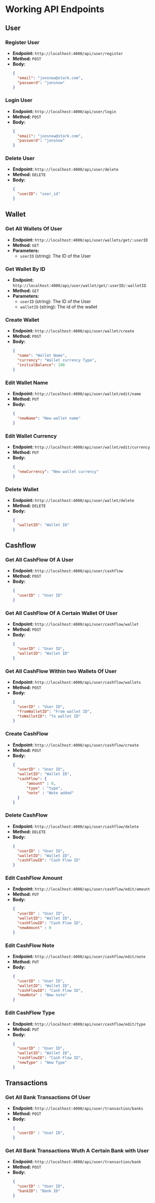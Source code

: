 # Working API Endpoints

## User

### Register User
- **Endpoint:** `http://localhost:4000/api/user/register`
- **Method:** `POST`
- **Body:**
  ```json
  {
    "email": "jonsnow@stark.com",
    "password": "jonsnow"
  }

### Login User
- **Endpoint:** `http://localhost:4000/api/user/login`
- **Method:** `POST`
- **Body:**
  ```json
  {
    "email": "jonsnow@stark.com",
    "password": "jonsnow"
  }

### Delete User
- **Endpoint:** `http://localhost:4000/api/user/delete`
- **Method:** `DELETE`
- **Body:**
  ```json
  {
    "userID": "user_id"
  }


## Wallet

### Get All Wallets Of User
- **Endpoint:** `http://localhost:4000/api/user/wallets/get/:userID`
- **Method:** `GET`
- **Parameters:**
  - `userID` (string): The ID of the User

### Get Wallet By ID
- **Endpoint:** `http://localhost:4000/api/user/wallet/get/:userID/:walletID`
- **Method:** `GET`
- **Parameters:**
  - `userID` (string): The ID of the User
  - `walletID` (string): The id of the wallet

### Create Wallet
- **Endpoint:** `http://localhost:4000/api/user/wallet/create`
- **Method:** `POST`
- **Body:**
  ```json
  {
    "name": "Wallet Name",
    "currency": "Wallet currency Type",
    "initialBalance": 100
  }

### Edit Wallet Name
- **Endpoint:** `http://localhost:4000/api/user/wallet/edit/name`
- **Method:** `PUT`
- **Body:**
  ```json
  {
    "newName": "New wallet name"
  }

### Edit Wallet Currency
- **Endpoint:** `http://localhost:4000/api/user/wallet/edit/currency`
- **Method:** `PUT`
- **Body:**
  ```json
  {
    "newCurrency": "New wallet currency"
  }

### Delete Wallet
- **Endpoint:** `http://localhost:4000/api/user/wallet/delete`
- **Method:** `DELETE`
- **Body:**
  ```json
  {
    "walletID": "Wallet ID"
  }

## Cashflow

### Get All CashFlow Of A User
- **Endpoint:** `http://localhost:4000/api/user/cashflow`
- **Method:** `POST`
- **Body:**
  ```json
  {
    "userID" : "User ID"
  }

### Get All CashFlow Of A Certain Wallet Of User
- **Endpoint:** `http://localhost:4000/api/user/cashflow/wallet`
- **Method:** `POST`
- **Body:**
  ```json
  {
    "userID" : "User ID",
    "walletID": "Wallet ID"
  }

### Get All CashFlow Within two Wallets Of User
- **Endpoint:** `http://localhost:4000/api/user/cashflow/wallets`
- **Method:** `POST`
- **Body:**
  ```json
  {
    "userID" : "User ID",
    "fromWalletID": "From wallet ID",
    "toWalletID": "To wallet ID"
  }

### Create CashFlow
- **Endpoint:** `http://localhost:4000/api/user/cashflow/create`
- **Method:** `POST`
- **Body:**
  ```json
  {
    "userID" : "User ID",
    "walletID": "Wallet ID",
    "cashFlow": {
        "amount" : 0,
        "type" : "type",
        "note" : "Note added"
    }
  }

### Delete CashFlow
- **Endpoint:** `http://localhost:4000/api/user/cashflow/delete`
- **Method:** `DELETE`
- **Body:**
  ```json
  {
    "userID" : "User ID",
    "walletID": "Wallet ID",
    "cashFlowID": "Cash Flow ID"
  }

### Edit CashFlow Amount
- **Endpoint:** `http://localhost:4000/api/user/cashflow/edit/amount`
- **Method:** `PUT`
- **Body:**
  ```json
  {
    "userID" : "User ID",
    "walletID": "Wallet ID",
    "cashFlowID": "Cash Flow ID", 
    "newAmount" : 0
  }

### Edit CashFlow Note
- **Endpoint:** `http://localhost:4000/api/user/cashflow/edit/note`
- **Method:** `PUT`
- **Body:**
  ```json
  {
    "userID" : "User ID",
    "walletID": "Wallet ID",
    "cashFlowID": "Cash Flow ID", 
    "newNote" : "New note"
  }

### Edit CashFlow Type
- **Endpoint:** `http://localhost:4000/api/user/cashflow/edit/type`
- **Method:** `PUT`
- **Body:**
  ```json
  {
    "userID" : "User ID",
    "walletID": "Wallet ID",
    "cashFlowID": "Cash Flow ID", 
    "newType" : "New Type"
  }

## Transactions

### Get All Bank Transactions Of User
- **Endpoint:** `http://localhost:4000/api/user/transaction/banks`
- **Method:** `POST`
- **Body:**
  ```json
  {
    "userID" : "User ID",
  }

### Get All Bank Transactions Wuth A Certain Bank with User
- **Endpoint:** `http://localhost:4000/api/user/transaction/bank`
- **Method:** `POST`
- **Body:**
  ```json
  {
    "userID" : "User ID",
    "bankID": "Bank ID"
  }
